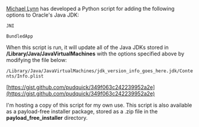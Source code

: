 [Michael Lynn](https://twitter.com/mikeymikey) has developed a Python script for adding the
following options to Oracle's Java JDK:

`JNI`

`BundledApp`

When this script is run, it will update all of the Java JDKs stored in **/Library/Java/JavaVirtualMachines** with the options specified above by modifying the file below:

`/Library/Java/JavaVirtualMachines/jdk_version_info_goes_here.jdk/Contents/Info.plist`

[https://gist.github.com/pudquick/349f063c242239952a2e](https://gist.github.com/pudquick/349f063c242239952a2e)

I'm hosting a copy of this script for my own use. This script is also available as a payload-free installer package, stored as a .zip file in the **payload_free_installer** directory.

